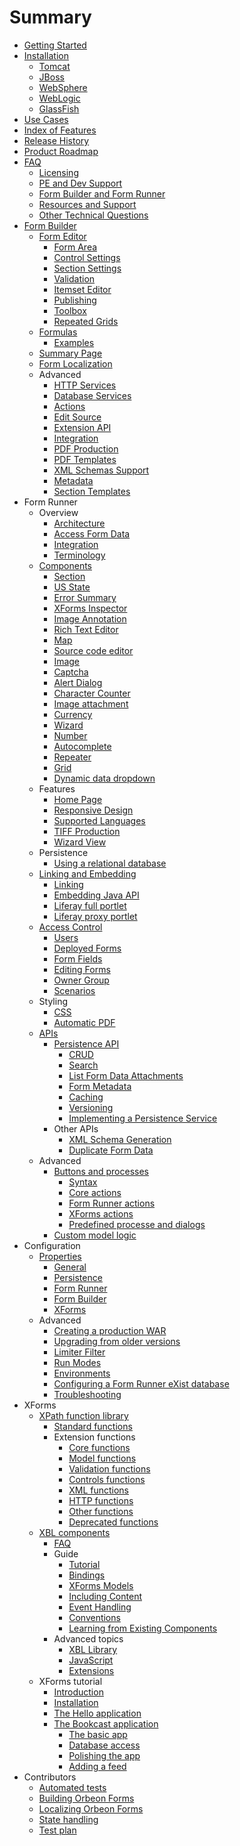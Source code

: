 # Summary

* [Getting Started](README.md)
* [Installation](installation/README.md)
   * [Tomcat](installation/tomcat.md)
   * [JBoss](installation/jboss.md)
   * [WebSphere](installation/websphere.md)
   * [WebLogic](installation/weblogic.md)
   * [GlassFish](installation/glassfish.md)
* [Use Cases](use-cases.md)
* [Index of Features](features.md)
* [Release History](release-history.md)
* [Product Roadmap](roadmap.md)
* [FAQ](faq/README.md)
   * [Licensing](faq/licensing.md)
   * [PE and Dev Support](faq/pe-dev-support.md)
   * [Form Builder and Form Runner](faq/form-builder-runner.md)
   * [Resources and Support](faq/resources-support.md)
   * [Other Technical Questions](faq/other-technical.md)
* [Form Builder](form-builder/README.md)
   * [Form Editor](form-builder/form-editor.md)
       * [Form Area](form-builder/form-area.md)
       * [Control Settings](form-builder/control-settings.md)
       * [Section Settings](form-builder/section-settings.md)
       * [Validation](form-builder/validation.md)
       * [Itemset Editor](form-builder/itemset-editor.md)
       * [Publishing](form-builder/publishing.md)
       * [Toolbox](form-builder/toolbox.md)
       * [Repeated Grids](form-builder/repeated-grids.md)
   * [Formulas](form-builder/formulas.md)
       * [Examples](form-builder/formulas-examples.md)
   * [Summary Page](form-builder/summary-page.md)
   * [Form Localization](form-builder/localization.md)
   * Advanced
       * [HTTP Services](form-builder/http-services.md)
       * [Database Services](form-builder/database-services.md)
       * [Actions](form-builder/actions.md)
       * [Edit Source](form-builder/edit-source.md)
       * [Extension API](form-builder/extension-api.md)
       * [Integration](form-builder/integration.md)
       * [PDF Production](form-builder/pdf-production.md)
       * [PDF Templates](form-builder/pdf-templates.md)
       * [XML Schemas Support](form-builder/xml-schema-support.md)
       * [Metadata](form-builder/metadata.md)
       * [Section Templates](form-builder/section-templates.md)
* Form Runner
   * Overview
       * [Architecture](form-runner/overview/architecture.md)
       * [Access Form Data](form-runner/overview/accessing-data.md)
       * [Integration](form-runner/overview/integration.md)
       * [Terminology](form-runner/overview/terminology.md)
   * [Components](form-runner/component/README.md)
       * [Section](form-runner/component/section.md)
       * [US State](form-runner/component/us-state.md)
       * [Error Summary](form-runner/component/error-summary.md)
       * [XForms Inspector](form-runner/component/xforms-inspector.md)
       * [Image Annotation](form-runner/component/image-annotation.md)
       * [Rich Text Editor](form-runner/component/rich-text-editor.md)
       * [Map](form-runner/component/map.md)
       * [Source code editor](form-runner/component/source-code-editor.md)
       * [Image](form-runner/component/image.md)
       * [Captcha](form-runner/component/captcha.md)
       * [Alert Dialog](form-runner/component/alert-dialog.md)
       * [Character Counter](form-runner/component/character-counter.md)
       * [Image attachment](form-runner/component/image-attachment.md)
       * [Currency](form-runner/component/currency.md)
       * [Wizard](form-runner/component/wizard.md)
       * [Number](form-runner/component/number.md)
       * [Autocomplete](form-runner/component/autocomplete.md)
       * [Repeater](form-runner/component/repeater.md)
       * [Grid](form-runner/component/grid.md)
       * [Dynamic data dropdown](form-runner/component/dynamic-data-dropdown.md)
   * Features
       * [Home Page](form-runner/feature/home-page.md)
       * [Responsive Design](form-runner/feature/responsive-design.md)
       * [Supported Languages](form-runner/feature/supported-languages.md)
       * [TIFF Production](form-runner/feature/tiff-production.md)
       * [Wizard View](form-runner/feature/wizard-view.md)
   * Persistence
       * [Using a relational database](form-runner/persistence/relational-db.md)
   * [Linking and Embedding](form-runner/link-embed/README.md)
       * [Linking](form-runner/link-embed/linking.md)
       * [Embedding Java API](form-runner/link-embed/java-api.md)
       * [Liferay full portlet](form-runner/link-embed/liferay-full-portlet.md)
       * [Liferay proxy portlet](form-runner/link-embed/liferay-proxy-portlet.md)
   * [Access Control](form-runner/access-control/README.md)
       * [Users](form-runner/access-control/users.md)
       * [Deployed Forms](form-runner/access-control/deployed-forms.md)
       * [Form Fields](form-runner/access-control/form-fields.md)
       * [Editing Forms](form-runner/access-control/editing-forms.md)
       * [Owner Group](form-runner/access-control/owner-group.md)
       * [Scenarios](form-runner/access-control/scenarios.md)
   * Styling
       * [CSS](form-runner/styling/css.md)
       * [Automatic PDF](form-runner/styling/automatic-pdf.md)
   * [APIs](form-runner/apis/README.md)
       * [Persistence API](form-runner/api/persistence/README.md)
           * [CRUD](form-runner/api/persistence/crud.md)
           * [Search](form-runner/api/persistence/search.md)
           * [List Form Data Attachments](form-runner/api/persistence/list-form-data-attachments.md)
           * [Form Metadata](form-runner/api/persistence/forms-metadata.md)
           * [Caching](form-runner/api/persistence/caching.md)
           * [Versioning](form-runner/api/persistence/versioning.md)
           * [Implementing a Persistence Service](form-runner/api/persistence/implementing-a-persistence-service.md)
       * Other APIs
           * [XML Schema Generation](form-runner/api/other/xml-schema-generation.md)
           * [Duplicate Form Data](form-runner/api/other/duplicate-form-data.md)
   * Advanced
       * [Buttons and processes](form-runner/advanced/buttons-and-processes/README.md)
           * [Syntax](form-runner/advanced/buttons-and-processes/syntax.md)
           * [Core actions](form-runner/advanced/buttons-and-processes/actions-core.md)
           * [Form Runner actions](form-runner/advanced/buttons-and-processes/actions-form-runner.md)
           * [XForms actions](form-runner/advanced/buttons-and-processes/actions-xforms.md)
           * [Predefined processe and dialogs](form-runner/advanced/buttons-and-processes/predefined.md)
       * [Custom model logic](form-runner/advanced/custom-model-logic.md)
* Configuration
   * [Properties](configuration/properties/README.md)
       * [General](configuration/properties/general.md)
       * [Persistence](configuration/properties/persistence.md)
       * [Form Runner](configuration/properties/form-runner.md)
       * [Form Builder](configuration/properties/form-builder.md)
       * [XForms](configuration/properties/xforms.md)
   * Advanced
       * [Creating a production WAR](configuration/advanced/production-war.md)
       * [Upgrading from older versions](configuration/advanced/upgrading.md)
       * [Limiter Filter](configuration/advanced/limiter-filter.md)
       * [Run Modes](configuration/advanced/run-modes.md)
       * [Environments](configuration/advanced/environments.md)
       * [Configuring a Form Runner eXist database](configuration/advanced/exist-db.md)
       * [Troubleshooting](configuration/advanced/troubleshooting.md)
* XForms
   * [XPath function library](xforms/xpath/README.md)
       * [Standard functions](xforms/xpath/standard-functions.md)
       * Extension functions
           * [Core functions](xforms/xpath/extension-core.md)
           * [Model functions](xforms/xpath/extension-model.md)
           * [Validation functions](xforms/xpath/extension-validation.md)
           * [Controls functions](xforms/xpath/extension-controls.md)
           * [XML functions](xforms/xpath/extension-xml.md)
           * [HTTP functions](xforms/xpath/extension-http.md)
           * [Other functions](xforms/xpath/extension-other.md)
           * [Deprecated functions](xforms/xpath/deprecated-functions.md)
   * [XBL components](xforms/xbl/README.md)
       * [FAQ](xforms/xbl/faq.md)
       * Guide
           * [Tutorial](xforms/xbl/tutorial.md)
           * [Bindings](xforms/xbl/bindings.md)
           * [XForms Models](xforms/xbl/xforms-models.md)
           * [Including Content](xforms/xbl/including-content.md)
           * [Event Handling](xforms/xbl/event-handling.md)
           * [Conventions](xforms/xbl/conventions.md)
           * [Learning from Existing Components](xforms/xbl/learning-from-existing-components.md)
       * Advanced topics
           * [XBL Library](xforms/xbl/library.md)
           * [JavaScript](xforms/xbl/javascript.md)
           * [Extensions](xforms/xbl/extensions.md)
   * XForms tutorial
       * [Introduction](xforms/tutorial/introduction.md)
       * [Installation](xforms/tutorial/installation.md)
       * [The Hello application](xforms/tutorial/hello.md)
       * [The Bookcast application](xforms/tutorial/bookcast/README.md)
           * [The basic app](xforms/tutorial/bookcast/basics.md)
           * [Database access](xforms/tutorial/bookcast/database.md)
           * [Polishing the app](xforms/tutorial/bookcast/polishing.md)
           * [Adding a feed](xforms/tutorial/bookcast/feed.md)
* Contributors
    * [Automated tests](contributors/.md)
    * [Building Orbeon Forms](contributors/.md)
    * [Localizing Orbeon Forms](contributors/.md)
    * [State handling](contributors/.md)
    * [Test plan](contributors/test-plan/README.md)
